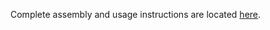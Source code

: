 Complete assembly and usage instructions are located [here](https://github.com/eat-sleep-code/tiny-tv).